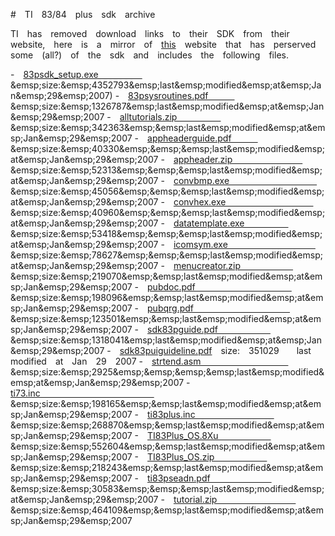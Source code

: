 #&emsp;TI&emsp;83/84&emsp;plus&emsp;sdk&emsp;archive

TI&emsp;has&emsp;removed&emsp;download&emsp;links&emsp;to&emsp;their&emsp;SDK&emsp;from&emsp;their&emsp;website,&emsp;here&emsp;is&emsp;a&emsp;mirror&emsp;of&emsp;[this](https://isa.umh.es/calc/TI/TI83-84SDK/)&emsp;website&emsp;that&emsp;has&emsp;perserved&emsp;some&emsp;(all?)&emsp;of&emsp;the&emsp;sdk&emsp;and&emsp;includes&emsp;the&emsp;following&emsp;files.


-&emsp;[83psdk_setup.exe&emsp;&emsp;&emsp;&emsp;&emsp;](https://github.com/HeronErin/TI83-84-sdk-archive/raw/main/83psdk_setup.exe&emsp;&emsp;&emsp;&emsp;&emsp;)&emsp;size:&emsp;4352793&emsp;last&emsp;modified&emsp;at&emsp;Jan&emsp;29&emsp;2007)
-&emsp;[83psysroutines.pdf&emsp;&emsp;&emsp;](https://github.com/HeronErin/TI83-84-sdk-archive/raw/main/83psysroutines.pdf&emsp;&emsp;&emsp;)&emsp;size:&emsp;1326787&emsp;last&emsp;modified&emsp;at&emsp;Jan&emsp;29&emsp;2007
-&emsp;[alltutorials.zip&emsp;&emsp;&emsp;&emsp;&emsp;](https://github.com/HeronErin/TI83-84-sdk-archive/raw/main/alltutorials.zip&emsp;&emsp;&emsp;&emsp;&emsp;)&emsp;size:&emsp;342363&emsp;&emsp;last&emsp;modified&emsp;at&emsp;Jan&emsp;29&emsp;2007
-&emsp;[appheaderguide.pdf&emsp;&emsp;&emsp;](https://github.com/HeronErin/TI83-84-sdk-archive/raw/main/appheaderguide.pdf&emsp;&emsp;&emsp;)&emsp;size:&emsp;40330&emsp;&emsp;&emsp;last&emsp;modified&emsp;at&emsp;Jan&emsp;29&emsp;2007
-&emsp;[appheader.zip&emsp;&emsp;&emsp;&emsp;&emsp;&emsp;&emsp;&emsp;](https://github.com/HeronErin/TI83-84-sdk-archive/raw/main/appheader.zip&emsp;&emsp;&emsp;&emsp;&emsp;&emsp;&emsp;&emsp;)&emsp;size:&emsp;52313&emsp;&emsp;&emsp;last&emsp;modified&emsp;at&emsp;Jan&emsp;29&emsp;2007
-&emsp;[convbmp.exe&emsp;&emsp;&emsp;&emsp;&emsp;&emsp;&emsp;&emsp;&emsp;&emsp;](https://github.com/HeronErin/TI83-84-sdk-archive/raw/main/convbmp.exe&emsp;&emsp;&emsp;&emsp;&emsp;&emsp;&emsp;&emsp;&emsp;&emsp;)&emsp;size:&emsp;45056&emsp;&emsp;&emsp;last&emsp;modified&emsp;at&emsp;Jan&emsp;29&emsp;2007
-&emsp;[convhex.exe&emsp;&emsp;&emsp;&emsp;&emsp;&emsp;&emsp;&emsp;&emsp;&emsp;](https://github.com/HeronErin/TI83-84-sdk-archive/raw/main/convhex.exe&emsp;&emsp;&emsp;&emsp;&emsp;&emsp;&emsp;&emsp;&emsp;&emsp;)&emsp;size:&emsp;40960&emsp;&emsp;&emsp;last&emsp;modified&emsp;at&emsp;Jan&emsp;29&emsp;2007
-&emsp;[datatemplate.exe&emsp;&emsp;&emsp;&emsp;&emsp;](https://github.com/HeronErin/TI83-84-sdk-archive/raw/main/datatemplate.exe&emsp;&emsp;&emsp;&emsp;&emsp;)&emsp;size:&emsp;53418&emsp;&emsp;&emsp;last&emsp;modified&emsp;at&emsp;Jan&emsp;29&emsp;2007
-&emsp;[icomsym.exe&emsp;&emsp;&emsp;&emsp;&emsp;&emsp;&emsp;&emsp;&emsp;&emsp;](https://github.com/HeronErin/TI83-84-sdk-archive/raw/main/icomsym.exe&emsp;&emsp;&emsp;&emsp;&emsp;&emsp;&emsp;&emsp;&emsp;&emsp;)&emsp;size:&emsp;78627&emsp;&emsp;&emsp;last&emsp;modified&emsp;at&emsp;Jan&emsp;29&emsp;2007
-&emsp;[menucreator.zip&emsp;&emsp;&emsp;&emsp;&emsp;&emsp;](https://github.com/HeronErin/TI83-84-sdk-archive/raw/main/menucreator.zip&emsp;&emsp;&emsp;&emsp;&emsp;&emsp;)&emsp;size:&emsp;219070&emsp;&emsp;last&emsp;modified&emsp;at&emsp;Jan&emsp;29&emsp;2007
-&emsp;[pubdoc.pdf&emsp;&emsp;&emsp;&emsp;&emsp;&emsp;&emsp;&emsp;&emsp;&emsp;&emsp;](https://github.com/HeronErin/TI83-84-sdk-archive/raw/main/pubdoc.pdf&emsp;&emsp;&emsp;&emsp;&emsp;&emsp;&emsp;&emsp;&emsp;&emsp;&emsp;)&emsp;size:&emsp;198096&emsp;&emsp;last&emsp;modified&emsp;at&emsp;Jan&emsp;29&emsp;2007
-&emsp;[pubqrg.pdf&emsp;&emsp;&emsp;&emsp;&emsp;&emsp;&emsp;&emsp;&emsp;&emsp;&emsp;](https://github.com/HeronErin/TI83-84-sdk-archive/raw/main/pubqrg.pdf&emsp;&emsp;&emsp;&emsp;&emsp;&emsp;&emsp;&emsp;&emsp;&emsp;&emsp;)&emsp;size:&emsp;123501&emsp;&emsp;last&emsp;modified&emsp;at&emsp;Jan&emsp;29&emsp;2007
-&emsp;[sdk83pguide.pdf&emsp;&emsp;&emsp;&emsp;&emsp;&emsp;](https://github.com/HeronErin/TI83-84-sdk-archive/raw/main/sdk83pguide.pdf&emsp;&emsp;&emsp;&emsp;&emsp;&emsp;)&emsp;size:&emsp;1318041&emsp;last&emsp;modified&emsp;at&emsp;Jan&emsp;29&emsp;2007
-&emsp;[sdk83puiguideline.pdf](https://github.com/HeronErin/TI83-84-sdk-archive/raw/main/sdk83puiguideline.pdf)&emsp;size:&emsp;351029&emsp;&emsp;last&emsp;modified&emsp;at&emsp;Jan&emsp;29&emsp;2007
-&emsp;[strtend.asm&emsp;&emsp;&emsp;&emsp;&emsp;&emsp;&emsp;&emsp;&emsp;&emsp;](https://github.com/HeronErin/TI83-84-sdk-archive/raw/main/strtend.asm&emsp;&emsp;&emsp;&emsp;&emsp;&emsp;&emsp;&emsp;&emsp;&emsp;)&emsp;size:&emsp;2925&emsp;&emsp;&emsp;&emsp;last&emsp;modified&emsp;at&emsp;Jan&emsp;29&emsp;2007
-&emsp;[ti73.inc&emsp;&emsp;&emsp;&emsp;&emsp;&emsp;&emsp;&emsp;&emsp;&emsp;&emsp;&emsp;&emsp;](https://github.com/HeronErin/TI83-84-sdk-archive/raw/main/ti73.inc&emsp;&emsp;&emsp;&emsp;&emsp;&emsp;&emsp;&emsp;&emsp;&emsp;&emsp;&emsp;&emsp;)&emsp;size:&emsp;198165&emsp;&emsp;last&emsp;modified&emsp;at&emsp;Jan&emsp;29&emsp;2007
-&emsp;[ti83plus.inc&emsp;&emsp;&emsp;&emsp;&emsp;&emsp;&emsp;&emsp;&emsp;](https://github.com/HeronErin/TI83-84-sdk-archive/raw/main/ti83plus.inc&emsp;&emsp;&emsp;&emsp;&emsp;&emsp;&emsp;&emsp;&emsp;)&emsp;size:&emsp;268870&emsp;&emsp;last&emsp;modified&emsp;at&emsp;Jan&emsp;29&emsp;2007
-&emsp;[TI83Plus_OS.8Xu&emsp;&emsp;&emsp;&emsp;&emsp;&emsp;](https://github.com/HeronErin/TI83-84-sdk-archive/raw/main/TI83Plus_OS.8Xu&emsp;&emsp;&emsp;&emsp;&emsp;&emsp;)&emsp;size:&emsp;552604&emsp;&emsp;last&emsp;modified&emsp;at&emsp;Jan&emsp;29&emsp;2007
-&emsp;[TI83Plus_OS.zip&emsp;&emsp;&emsp;&emsp;&emsp;&emsp;](https://github.com/HeronErin/TI83-84-sdk-archive/raw/main/TI83Plus_OS.zip&emsp;&emsp;&emsp;&emsp;&emsp;&emsp;)&emsp;size:&emsp;218243&emsp;&emsp;last&emsp;modified&emsp;at&emsp;Jan&emsp;29&emsp;2007
-&emsp;[ti83pseadn.pdf&emsp;&emsp;&emsp;&emsp;&emsp;&emsp;&emsp;](https://github.com/HeronErin/TI83-84-sdk-archive/raw/main/ti83pseadn.pdf&emsp;&emsp;&emsp;&emsp;&emsp;&emsp;&emsp;)&emsp;size:&emsp;30583&emsp;&emsp;&emsp;last&emsp;modified&emsp;at&emsp;Jan&emsp;29&emsp;2007
-&emsp;[tutorial.zip&emsp;&emsp;&emsp;&emsp;&emsp;&emsp;&emsp;&emsp;&emsp;](https://github.com/HeronErin/TI83-84-sdk-archive/raw/main/tutorial.zip&emsp;&emsp;&emsp;&emsp;&emsp;&emsp;&emsp;&emsp;&emsp;)&emsp;size:&emsp;464109&emsp;&emsp;last&emsp;modified&emsp;at&emsp;Jan&emsp;29&emsp;2007

